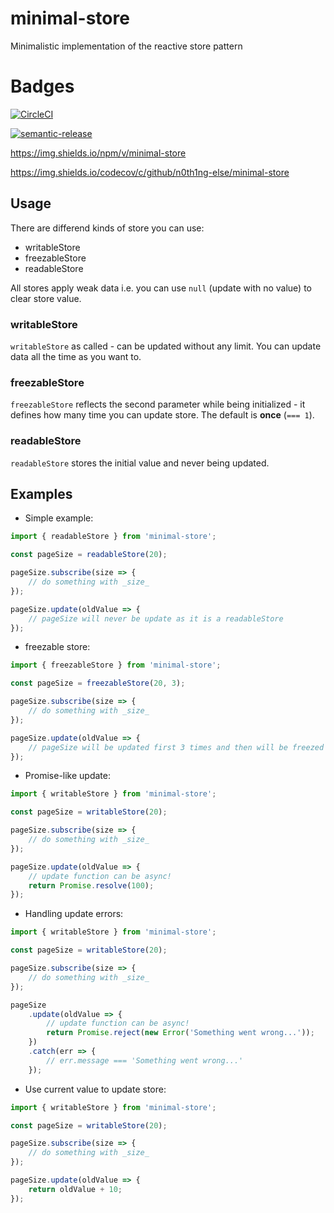 # minimal-store

Minimalistic implementation of the reactive store pattern

# Badges

[![CircleCI](https://circleci.com/gh/n0th1ng-else/minimal-store/tree/master.svg?style=svg)](https://circleci.com/gh/n0th1ng-else/minimal-store/tree/master)

[![semantic-release](https://img.shields.io/badge/%20%20%F0%9F%93%A6%F0%9F%9A%80-semantic--release-e10079.svg)](https://github.com/semantic-release/semantic-release)

https://img.shields.io/npm/v/minimal-store

https://img.shields.io/codecov/c/github/n0th1ng-else/minimal-store

## Usage

There are differend kinds of store you can use:

- writableStore
- freezableStore
- readableStore

All stores apply weak data i.e. you can use `null` (update with no value) to clear store value.

### writableStore

`writableStore` as called - can be updated without any limit. You can update data all the time as you want to.

### freezableStore

`freezableStore` reflects the second parameter while being initialized - it defines how many time you can update store. The default is **once** (`=== 1`).

### readableStore

`readableStore` stores the initial value and never being updated.

## Examples

- Simple example:

```js
import { readableStore } from 'minimal-store';

const pageSize = readableStore(20);

pageSize.subscribe(size => {
	// do something with _size_
});

pageSize.update(oldValue => {
	// pageSize will never be update as it is a readableStore
});
```

- freezable store:

```js
import { freezableStore } from 'minimal-store';

const pageSize = freezableStore(20, 3);

pageSize.subscribe(size => {
	// do something with _size_
});

pageSize.update(oldValue => {
	// pageSize will be updated first 3 times and then will be freezed
});
```

- Promise-like update:

```js
import { writableStore } from 'minimal-store';

const pageSize = writableStore(20);

pageSize.subscribe(size => {
	// do something with _size_
});

pageSize.update(oldValue => {
	// update function can be async!
	return Promise.resolve(100);
});
```

- Handling update errors:

```js
import { writableStore } from 'minimal-store';

const pageSize = writableStore(20);

pageSize.subscribe(size => {
	// do something with _size_
});

pageSize
	.update(oldValue => {
		// update function can be async!
		return Promise.reject(new Error('Something went wrong...'));
	})
	.catch(err => {
		// err.message === 'Something went wrong...'
	});
```

- Use current value to update store:

```js
import { writableStore } from 'minimal-store';

const pageSize = writableStore(20);

pageSize.subscribe(size => {
	// do something with _size_
});

pageSize.update(oldValue => {
	return oldValue + 10;
});
```
